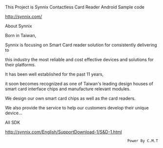 This Project is Synnix Contactless Card Reader Android Sample code

http://synnix.com/

About Synnix

Born in Taiwan,

Synnix is focusing on Smart Card reader solution for consistently delivering to 

this industry the most reliable and cost effective devices and solutions for their platforms. 

It has been well established for the past 11 years, 

it soon becomes recognized as one of Taiwan's leading design houses of smart card interface chips and manufacture relevant modules. 

We design our own smart card chips as well as the card readers. 

We also provide the service to help our customers develop their unique device...

All SDK

http://synnix.com/English/SupportDownload-1/S&D-1.html

                                                            Power By C.M.T